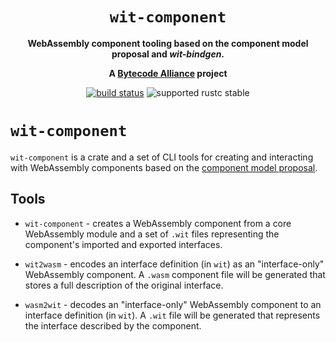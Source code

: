 <div align="center">
  <h1><code>wit-component</code></h1>

  <p>
    <strong>WebAssembly component tooling based on the component model proposal and <em>wit-bindgen</em>.</strong>
  </p>

  <strong>A <a href="https://bytecodealliance.org/">Bytecode Alliance</a> project</strong>

  <p>
    <a href="https://github.com/bytecodealliance/wit-bindgen/actions?query=workflow%3ACI"><img src="https://github.com/bytecodealliance/wit-bindgen/workflows/CI/badge.svg" alt="build status" /></a>
    <img src="https://img.shields.io/badge/rustc-stable+-green.svg" alt="supported rustc stable" />
  </p>
</div>

# `wit-component`

`wit-component` is a crate and a set of CLI tools for creating and interacting with WebAssembly components based on the [component model proposal](https://github.com/WebAssembly/component-model/).

## Tools

* `wit-component` - creates a WebAssembly component from a core WebAssembly module and a set of
  `.wit` files representing the component's imported and exported interfaces.

* `wit2wasm` - encodes an interface definition (in `wit`) as an "interface-only" WebAssembly component.
  A `.wasm` component file will be generated that stores a full description of the original interface.

* `wasm2wit` - decodes an "interface-only" WebAssembly component to an interface definition (in `wit`).
  A `.wit` file will be generated that represents the interface described by the component.
